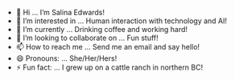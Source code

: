 - 👋 Hi ... I’m Salina Edwards!
- 👀 I’m interested in ... Human interaction with technology and AI!
- 🌱 I’m currently ... Drinking coffee and working hard!
- 💞️ I’m looking to collaborate on ... Fun stuff!
- 📫 How to reach me ... Send me an email and say hello! 
- 😄 Pronouns: ... She/Her/Hers!
- ⚡ Fun fact: ... I grew up on a cattle ranch in northern BC!

<!---
salinaedwards/salinaedwards is a ✨ special ✨ repository because its `README.md` (this file) appears on your GitHub profile.
You can click the Preview link to take a look at your changes.
--->
